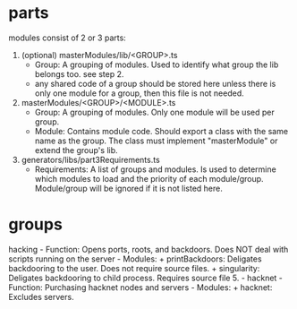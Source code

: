 
# parts
modules consist of 2 or 3 parts:
1. (optional) masterModules/lib/\<GROUP>.ts
	- Group: A grouping of modules. Used to identify what group the lib belongs too. see step 2.
	- any shared code of a group should be stored here unless there is only one module for a group, then this file is not needed.
2. masterModules/\<GROUP>/\<MODULE>.ts
	- Group: A grouping of modules. Only one module will be used per group.
	- Module: Contains module code. Should export a class with the same name as the group. The class must implement "masterModule" or extend the group's lib.
3. generators/libs/part3Requirements.ts
	- Requirements: A list of groups and modules. Is used to determine which modules to load and the priority of each module/group. Module/group will be ignored if it is not listed here.
	
# groups
hacking
	- Function: Opens ports, roots, and backdoors. Does NOT deal with scripts running on the server
	- Modules:
		+ printBackdoors: Deligates backdooring to the user. Does not require source files.
		+ singularity: Deligates backdooring to child process. Requires source file 5.
	- 
hacknet
	- Function: Purchasing hacknet nodes and servers
	- Modules:
		+ hacknet: Excludes servers.